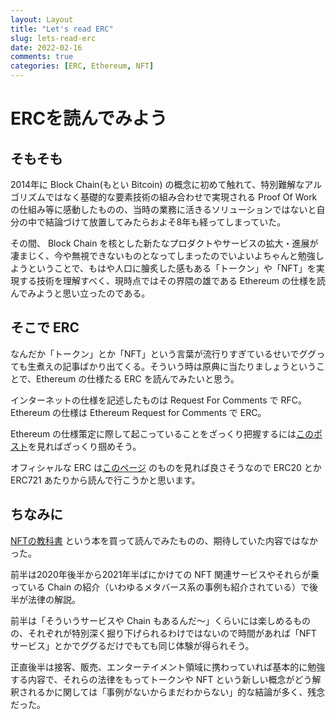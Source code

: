 ```yaml
---
layout: Layout
title: "Let's read ERC"
slug: lets-read-erc
date: 2022-02-16
comments: true
categories: [ERC, Ethereum, NFT]
---
```

# ERCを読んでみよう

## そもそも
2014年に Block Chain(もとい Bitcoin) の概念に初めて触れて、特別難解なアルゴリズムではなく基礎的な要素技術の組み合わせで実現される Proof Of Work の仕組み等に感動したものの、当時の業務に活きるソリューションではないと自分の中で結論づけて放置してみたらおよそ8年も経ってしまっていた。

その間、 Block Chain を核とした新たなプロダクトやサービスの拡大・進展が凄まじく、今や無視できないものとなってしまったのでいよいよちゃんと勉強しようということで、もはや人口に膾炙した感もある「トークン」や「NFT」を実現する技術を理解すべく、現時点ではその界隈の雄である Ethereum の仕様を読んでみようと思い立ったのである。

## そこで ERC
なんだか「トークン」とか「NFT」という言葉が流行りすぎているせいでググっても生煮えの記事ばかり出てくる。そういう時は原典に当たりましょうということで、Ethereum の仕様たる ERC を読んでみたいと思う。

インターネットの仕様を記述したものは Request For Comments で RFC。Ethereum の仕様は Ethereum Request for Comments で ERC。

Ethereum の仕様策定に際して起こっていることをざっくり把握するには[このポスト](https://medium.com/metaps-blockchain-jp/eip-erc-vol1-244d1a4b2aff)を見ればざっくり掴めそう。

オフィシャルな ERC は[このページ](https://eips.ethereum.org/erc) のものを見れば良さそうなので ERC20 とか ERC721 あたりから読んで行こうかと思います。

## ちなみに
[NFTの教科書](https://amzn.to/3gP0FST) という本を買って読んでみたものの、期待していた内容ではなかった。

前半は2020年後半から2021年半ばにかけての NFT 関連サービスやそれらが乗っている Chain の紹介（いわゆるメタバース系の事例も紹介されている）で後半が法律の解説。

前半は「そういうサービスや Chain もあるんだ〜」くらいには楽しめるものの、それぞれが特別深く掘り下げられるわけではないので時間があれば「NFT サービス」とかでググるだけでもても同じ体験が得られそう。

正直後半は接客、販売、エンターテイメント領域に携わっていれば基本的に勉強する内容で、それらの法律をもってトークンや NFT という新しい概念がどう解釈されるかに関しては「事例がないからまだわからない」的な結論が多く、残念だった。
